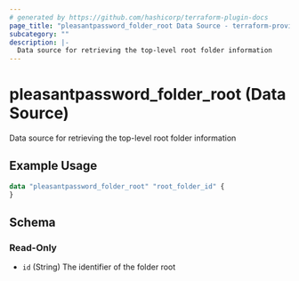 ```yaml
---
# generated by https://github.com/hashicorp/terraform-plugin-docs
page_title: "pleasantpassword_folder_root Data Source - terraform-provider-pleasantpassword"
subcategory: ""
description: |-
  Data source for retrieving the top-level root folder information
---
```


# pleasantpassword_folder_root (Data Source)

Data source for retrieving the top-level root folder information

## Example Usage

```terraform
data "pleasantpassword_folder_root" "root_folder_id" {
}
```

<!-- schema generated by tfplugindocs -->
## Schema

### Read-Only

- `id` (String) The identifier of the folder root
